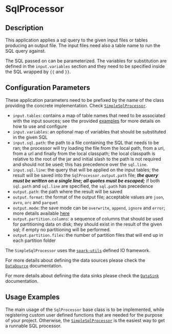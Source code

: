 # SqlProcessor


## Description

This application applies a sql query to the given input files or tables producing an output file.
The input files need also a table name to run the SQL query against.

The SQL passed on can be parameterized. The variables for substitution are defined in the `input.variables` section
and they need to be specified inside the SQL wrapped by `{{` and `}}`.


## Configuration Parameters

These application parameters need to be prefixed by the name of the class providing the concrete implementation.
Check [`SimpleSqlProcessor`](simple-sql-processr.md).

- `input.tables`: contains a map of table names that need to be associated with the input sources;
  see the provided [examples](examples/sql-processor) for more details on how to use and configure
- `input.variables`: an optional map of variables that should be substituted in the given SQL
- `input.sql.path`: the path to a file containing the SQL that needs to be ran;
        the processor will try loading the file from the local path, from a uri, from a url and finally from the local classpath;
        the local classpath is relative to the root of the jar and initial slash to the path is not required and should not be used;
        this has precedence over the `sql.line`.
- `input.sql.line`: the query that will be applied on the input tables;
        the result will be saved into the `SqlProcessor.output.path` file;
        ***the query must be written on a single line; all quotes must be escaped;***
        if both `sql.path` and `sql.line` are specified, the `sql.path` has precedence
- `output.path`: the path where the result will be saved
- `output.format`: the format of the output file; acceptable values are `json`, `avro`, `orc` and `parquet`
- `output.mode`: the save mode can be `overwrite`, `append`, `ignore` and `error`;
        more details available [here](https://spark.apache.org/docs/2.3.1/api/java/org/apache/spark/sql/DataFrameWriter.html#mode-java.lang.String-)
- `output.partition.columns`: a sequence of columns that should be used for partitioning data on disk;
        they should exist in the result of the given sql; if empty no partitioning will be performed.
- `output.partition.files`: the number of partition files that will end up in each partition folder

The `SimpleSqlProcessor` uses the [`spark-utils`](https://github.com/tupol/spark-utils/) defined IO framework.

For more details about defining the data sources please check the
[`DataDource`](https://github.com/tupol/spark-utils/blob/master/docs/data-source.md) documentation.

For more details about defining the data sinks please check the
[`DataSink`](https://github.com/tupol/spark-utils/blob/master/docs/data-sink.md) documentation.


## Usage Examples

The main usage of the `SqlProcessor` base class is to be implemented, while registering custom user defined functions
that are needed for the purpose of your project. Otherwise, the [`SimpleSqlProcessor`](simple-sql-processor.md) is the
easiest way to get a runnable SQL processor.
